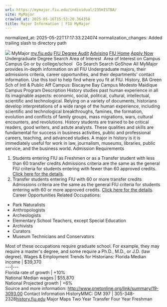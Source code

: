 ```yaml
---
url: https://mymajor.fiu.edu/individual/235HISTBA/
site: MyMajor
crawled_at: 2025-05-16T15:53:20.364358
title: Major Information | FIU MyMajor
---
```

normalized_at: 2025-05-22T17:17:33.224074
normalization_changes: Added trailing slash to directory path

![](https://mymajor.fiu.edu/assets/logo-T4VPR2BI.png)
MyMajor
[my.fiu.edu](https://my.fiu.edu/)
[FIU Degree Audit](https://dasa.fiu.edu/all-departments/advising/panther-success-hub/panther-degree-audit/)
[Advising](https://advising.fiu.edu)
[FIU Home](https://www.fiu.edu/)
[Apply Now](https://admissions.fiu.edu/)
Undergraduate Degree Search
Area of Interest
​
Area of Interest
on
Campus
​
Campus
Go
or by college/school
​
​
Go
Search
Search
GoShow All
MyMajor provides in-depth information on all FIU Undergraduate majors, their admissions criteria, career opportunities, and their departments' contact information. Use this tool to help find where you fit at FIU.
History,
BA
Green Sch of Intl & Public Aff
Campus:
Biscayne Bay Campus
Modesto Maidique Campus
Program Description
History studies past human experience in all its imaginable aspects: economic, social, political, cultural, intellectual, scientific and technological. Relying on a variety of documents, historians develop interpretations of a wide range of the human experience, including scientific and technological breakthroughs, famines, the formation, evolution and conflicts of family groups, mass migrations, wars, cultural encounters, and revolutions. History students are trained to be critical readers, good writers, and astute analysts. These qualities and skills are fundamental for success in business activities, public and professional careers, teaching, and advanced studies. A major in history is it is immediately useful for work in law, journalism, museums, libraries, public service, and the business world.
Admission Requirements
1. Students entering FIU as Freshmen or as a Transfer student with less than 60 transfer credits
Admissions criteria are the same as the general FIU criteria for students entering with fewer than 60 approved credits. [Click here for the details](http://admissions.fiu.edu/apply/freshman/).
2. Transfer students entering FIU with 60 or more transfer credits
Admissions criteria are the same as the general FIU criteria for students entering with 60 or more approved credits. [Click here for the details](http://admissions.fiu.edu/apply/transfer/).
Career Opportunities
Related Occupations:
  * Park Naturalists
  * Anthropologists
  * Archeologists
  * Elementary School Teachers, except Special Education
  * Archivists
  * Curators
  * Museum Technicians and Conservators


Most of these occupations require graduate school. For example, they may require a master's degree, and some require a Ph.D., M.D., or J.D. (law degree).
Wages & Employment Trends for Historians:
Florida Median income | $39,370  
---|---  
Florida rate of growth | +10%  
National Median wages | $55,870  
National Projected growth | +6%  
Source and more information: <http://www.onetonline.org/link/summary/19-3093.00>
Contact Information
HistoryMMC: DM 397 | 305-348-2328[history.fiu.edu](https://mymajor.fiu.edu/admin/history.fiu.edu)
Major Maps
Two Year Transfer
Four Year Freshman
